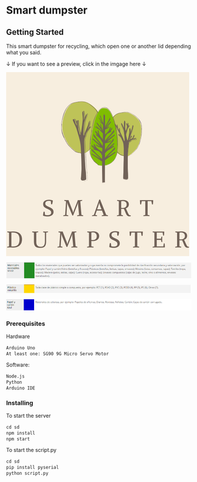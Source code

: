# Smart dumpster

## Getting Started
This smart dumpster for recycling, which open one or another lid depending what you said.

↓ If you want to see a preview, click in the imgage here ↓

[![](/sd/views/images/smartDM.png)](https://www.youtube.com/watch?v=tHAK6SPQCzU)

![alt text](/sd/public/images/verde.png)

![alt text](/sd/public/images/amarillo.png)

![alt text](/sd/public/images/azul.png) 



### Prerequisites
Hardware
```
Arduino Uno
At least one: SG90 9G Micro Servo Motor
```
Software:
```
Node.js 
Python  
Arduino IDE
```
### Installing

To start the server
```
cd sd
npm install
npm start
```
To start the script.py
```
cd sd
pip install pyserial
python script.py
```
